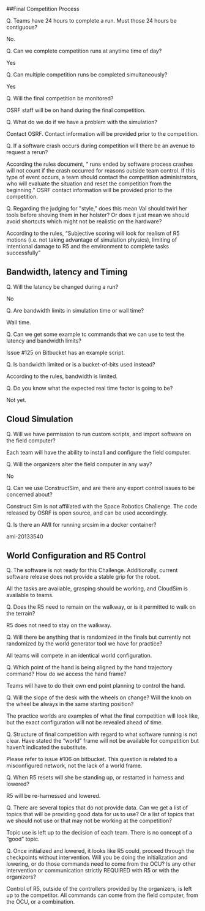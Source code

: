 ##Final Competition Process

Q. Teams have 24 hours to complete a run. Must those 24 hours be contiguous?

No.

Q. Can we complete competition runs at anytime time of day?

Yes

Q. Can multiple competition runs be completed simultaneously?

Yes

Q. Will the final competition be monitored?

OSRF staff will be on hand during the final competition.

Q. What do we do if we have a problem with the simulation?

Contact OSRF. Contact information will be provided prior to the competition.

Q. If a software crash occurs during competition will there be an avenue to request a rerun?

According the rules document, “ runs ended by software process crashes will not count if the crash occurred for reasons outside team control. If this type of event occurs, a team should contact the competition administrators, who will evaluate the situation and reset the competition from the beginning.” OSRF contact information will be provided prior to the competition.

Q. Regarding the judging for "style," does this mean Val should twirl her tools before shoving them in her holster? Or does it just mean we should avoid shortcuts which might not be realistic on the hardware?

According to the rules, “Subjective scoring will look for realism of R5 motions (i.e. not taking advantage of simulation physics), limiting of intentional damage to R5 and the environment to complete tasks successfully”

## Bandwidth, latency and Timing

Q. Will the latency be changed during a run?

No

Q. Are bandwidth limits in simulation time or wall time?

Wall time.

Q. Can we get some example tc commands that we can use to test the latency and bandwidth limits?

Issue #125 on Bitbucket has an example script.

Q. Is bandwidth limited or is a bucket-of-bits used instead?

According to the rules, bandwidth is limited.

Q. Do you know what the expected real time factor is going to be?

Not yet.

## Cloud Simulation

Q. Will we have permission to run custom scripts, and import software on the field computer?

Each team will have the ability to install and configure the field computer.

Q. Will the organizers alter the field computer in any way?

No

Q. Can we use ConstructSim, and are there any export control issues to be concerned about?

Construct Sim is not affiliated with the Space Robotics Challenge. The code released by OSRF is open source, and can be used accordingly.

Q. Is there an AMI for running srcsim in a docker container?

ami-20133540

## World Configuration and R5 Control

Q. The software is not ready for this Challenge. Additionally, current software release does not provide a stable grip for the robot.

All the tasks are available, grasping should be working, and CloudSim is available to teams.

Q. Does the R5 need to remain on the walkway, or is it permitted to walk on the terrain?

R5 does not need to stay on the walkway.

Q. Will there be anything that is randomized in the finals but currently not randomized by the world generator tool we have for practice?

All teams will compete in an identical world configuration.

Q. Which point of the hand is being aligned by the hand trajectory command? How do we access the hand frame?

Teams will have to do their own end point planning to control the hand.

Q. Will the slope of the desk with the wheels on change? Will the knob on the wheel be always in the same starting position?

The practice worlds are examples of what the final competition will look like, but the exact configuration will not be revealed ahead of time.

Q. Structure of final competition with regard to what software running is not clear. Have stated the “world” frame will not be available for competition but haven’t indicated the substitute. 

Please refer to issue #106 on bitbucket. This question is related to a misconfigured network, not the lack of a world frame.

Q. When R5 resets will she be standing up, or restarted in harness and lowered?

R5 will be re-harnessed and lowered.

Q. There are several topics that do not provide data. Can we get a list of topics that will be providing good data for us to use? Or a list of topics that we should not use or that may not be working at the competition? 

Topic use is left up to the decision of each team. There is no concept of a “good” topic.

Q.  Once initialized and lowered, it looks like R5 could, proceed through the checkpoints without intervention. Will you be doing the initialization and lowering, or do those commands need to come from the OCU? Is any other intervention or communication strictly REQUIRED with R5 or with the organizers?

Control of R5, outside of the controllers provided by the organizers, is left up to the competitor. All commands can come from the field computer, from the OCU, or a combination.
